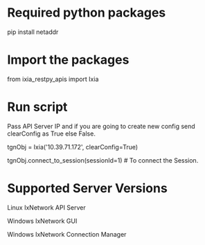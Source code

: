 # Required python packages
pip install netaddr

# Import the packages
from ixia_restpy_apis import Ixia

# Run script
Pass API Server IP and if you are going to create new config send clearConfig as True else False.

tgnObj = Ixia('10.39.71.172', clearConfig=True)

tgnObj.connect_to_session(sessionId=1)  # To connect the Session.

# Supported Server Versions
Linux IxNetwork API Server

Windows IxNetwork GUI

Windows IxNetwork Connection Manager
